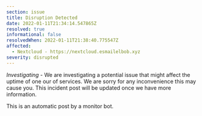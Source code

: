 ```yaml
---
section: issue
title: Disruption Detected
date: 2022-01-11T21:34:14.547865Z
resolved: true
informational: false
resolvedWhen: 2022-01-11T21:38:40.775547Z
affected:
  - Nextcloud - https://nextcloud.esmailelbob.xyz
severity: disrupted
---
```

*Investigating* - We are investigating a potential issue that might affect the uptime of one our of services. We are sorry for any inconvenience this may cause you. This incident post will be updated once we have more information.

This is an automatic post by a monitor bot.
        